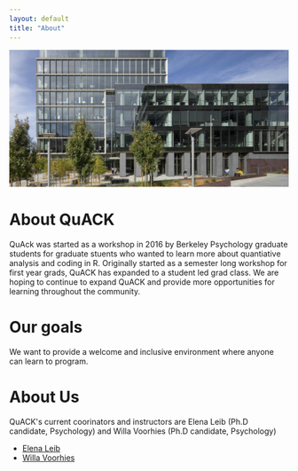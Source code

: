 ```yaml
---
layout: default
title: "About"
---
```

![image](bww-4.jpeg)

# About QuACK
QuAck was started as a workshop in 2016 by Berkeley Psychology graduate students for graduate stuents who wanted to learn more about quantiative analysis and coding in R. Originally started as a semester long workshop for first year grads, QuACK has expanded to a student led grad class. We are hoping to continue to expand QuACK and provide more opportunities for learning throughout the community. 

# Our goals 
We want to provide a welcome and inclusive environment where anyone can learn to program. 

# About Us
QuACK's current coorinators and instructors are Elena Leib (Ph.D candidate, Psychology) and Willa Voorhies (Ph.D candidate, Psychology)


  * [Elena Leib](https://bungelab.berkeley.edu/graduate-students/)    
  * [Willa Voorhies](https://cnl.berkeley.edu/people/willa-voorhies/)
